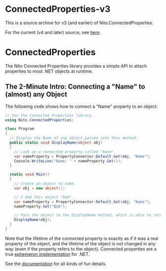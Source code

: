 # ConnectedProperties-v3

This is a source archive for v3 (and earlier) of Nito.ConnectedProperties.

For the current (v4 and later) source, see [here](https://github.com/StephenCleary/ConnectedProperties).

# ConnectedProperties

The Nito Connected Properties library provides a simple API to attach properties to most .NET objects at runtime.

## The 2-Minute Intro: Connecting a "Name" to (almost) any Object

The following code shows how to connect a "Name" property to an object:

````C#
// Use the Connected Properties library.
using Nito.ConnectedProperties;

class Program
{
  // Display the Name of any object passed into this method.
  public static void DisplayName(object obj)
  {
    // Look up a connected property called "Name".
    var nameProperty = PropertyConnector.Default.Get(obj, "Name");
    Console.WriteLine("Name: " + nameProperty.Get());
  }

  static void Main()
  {
    // Create an object to name.
    var obj = new object();

    // I dub this object "Bob".
    var nameProperty = PropertyConnector.Default.Get(obj, "Name");
    nameProperty.Set("Bob");

    // Pass the object to the DisplayName method, which is able to retrieve the connected property.
    DisplayName(obj);
  }
}
````

Note that the lifetime of the connected property is exactly as if it was a real property of the object, and the lifetime of the object is not changed in any way (even if the property refers to the object). Connected properties are a true [ephemeron implementation](http://en.wikipedia.org/wiki/Ephemeron) for .NET.

See the [documentation](doc/home.md) for all kinds of fun details.
